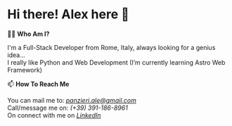 # Hi there! Alex here 👋

🧑‍💻 **Who Am I?**

I'm a Full-Stack Developer from Rome, Italy, always looking for a genius idea...\
I really like Python and Web Development (I’m currently learning Astro Web Framework)

📫 **How To Reach Me**

You can mail me to: [*panzieri.ale@gmail.com*](mailto:panzieri.ale@gmail.com)\
Call/message me on: *(+39) 391-186-8961*\
On connect with me on [*LinkedIn*](https://www.linkedin.com/in/alessandropanzieri/)
